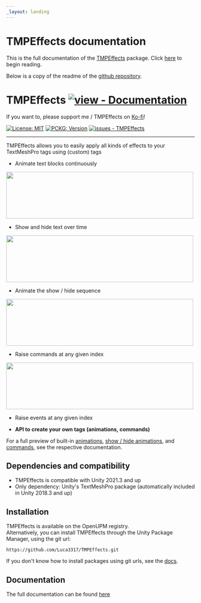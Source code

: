 ```yaml
---
_layout: landing
---
```


# TMPEffects documentation

This is the full documentation of the [TMPEffects](https://github.com/Luca3317/TMPEffects) package.
Click [here](docs/introduction.md) to begin reading. 

Below is a copy of the readme of the [github repository](https://github.com/Luca3317/TMPEffects).



# TMPEffects [![view - Documentation](https://img.shields.io/badge/view-Documentation-blue?style=for-the-badge)](https://luca3317.github.io/TMPEffects-Pages/docs/introduction.html)
If you want to, please support me / TMPEffects on [Ko-fi](https://ko-fi.com/lweist3317)!

[![License: MIT](https://img.shields.io/badge/License-MIT-yellow.svg)](https://opensource.org/licenses/MIT)
[![PCKG: Version](https://img.shields.io/github/tag/Luca3317/TMPEffects?include_prereleases=&sort=semver&color=blue)](https://github.com/Luca3317/TMPEffects/releases/)
[![issues - TMPEffects](https://img.shields.io/github/issues/Luca3317/TMPEffects)](https://github.com/Luca3317/TMPEffects/issues)
***
TMPEffects allows you to easily apply all kinds of effects to your TextMeshPro tags using (custom) tags

- Animate text blocks continuously

<img src="https://i.imgur.com/N9pv9lL.gif" width=500 height=125 />

- Show and hide text over time

<img src="https://i.imgur.com/XnQ3Q7g.gif" width=500 height=125 />

- Animate the show / hide sequence

<img src="https://i.imgur.com/kybCrCC.gif" width=500 height=125 />

- Raise commands at any given index

<img src="https://i.imgur.com/g6GXAdD.gif" width=500 height=125 />

- Raise events at any given index

- **API to create your own tags (animations, commands)**

For a full preview of built-in [animations](https://luca3317.github.io/TMPEffects-Pages/docs/tmpanimator_builtinbasicanimations.html), [show / hide animations](https://luca3317.github.io/TMPEffects-Pages/docs/tmpanimator_builtinshowhideanimations.html), 
and [commands](https://luca3317.github.io/TMPEffects-Pages/docs/tmpwriter_builtincommands.html), see the respective documentation.

## Dependencies and compatibility
- TMPEffects is compatible with Unity 2021.3 and up
- Only dependency: Unity's TextMeshPro package (automatically included in Unity 2018.3 and up)

## Installation
TMPEffects is available on the OpenUPM registry.  
Alternatively, you can install TMPEffects through the Unity Package Manager, using the git url:
```console
https://github.com/Luca3317/TMPEffects.git
```

If you don't know how to install packages using git urls, see the [docs](https://luca3317.github.io/TMPEffects-Pages/docs/installation.html).

## Documentation
The full documentation can be found [here](https://luca3317.github.io/TMPEffects-Pages/docs/introduction.html)

